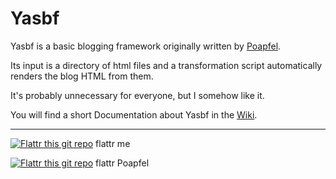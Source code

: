 # Yasbf #

Yasbf is a basic blogging framework originally written by [Poapfel](https://github.com/Poapfel/Yasbf).

Its input is a directory of html files and a transformation script automatically renders the blog HTML from them.

It's probably unnecessary for everyone, but I somehow like it.

You will find a short Documentation about Yasbf in the [Wiki](https://github.com/Poapfel/Yasbf/wiki).

--------


[![Flattr this git repo](http://api.flattr.com/button/flattr-badge-large.png)](https://flattr.com/submit/auto?user_id=apoc&url=https://github.com/kaibloecker/Yasbf&title=Yasbf&language=en_GB&tags=github&category=software) flattr me

[![Flattr this git repo](http://api.flattr.com/button/flattr-badge-large.png)](https://flattr.com/submit/auto?user_id=Poapfel&url=https://github.com/Poapfel/Yasbf&title=Yasbf&language=en_GB&tags=github&category=software) flattr Poapfel
